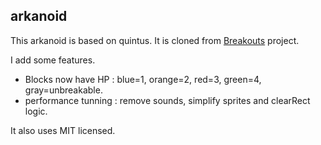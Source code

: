## arkanoid

This arkanoid is based on quintus.
It is cloned from [Breakouts](https://github.com/city41/breakouts) project.

I add some features.
- Blocks now have HP : blue=1, orange=2, red=3, green=4, gray=unbreakable.
- performance tunning : remove sounds, simplify sprites and clearRect logic.

It also uses MIT licensed.


